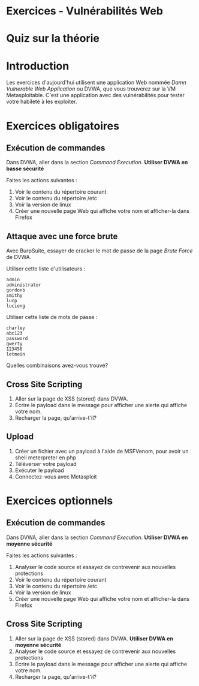 # Exercices - Vulnérabilités Web 


# Quiz sur la théorie   


# Introduction  

Les exercices d'aujourd'hui utilisent une application Web nommée _Damn Vulnerable Web Application_ ou DVWA, que vous trouverez sur la VM Metasploitable. C'est une application avec des vulnérabilités pour tester votre habileté à les exploiter.  


# Exercices obligatoires  

## Exécution de commandes  


Dans DVWA, aller dans la section _Command Execution_. **Utiliser DVWA en basse sécurité**  

Faites les actions suivantes :  

1. Voir le contenu du répertoire courant
2. Voir le contenu du répertoire /etc
3. Voir la version de linux  
4. Créer une nouvelle page Web qui affiche votre nom et afficher-la dans Firefox

## Attaque avec une force brute  

Avec BurpSuite, essayer de cracker le mot de passe de la page _Brute Force_ de DVWA.

Utiliser cette liste d'utilisateurs :
```
admin  
administrator  
gordonb  
smithy  
lucp  
lucieng  
```

Utiliser cette liste de mots de passe :

```  
charley  
abc123  
password   
qwerty  
123456  
letmein  
```

Quelles combinaisons avez-vous trouvé?

## Cross Site Scripting

1. Aller sur la page de XSS (stored) dans DVWA.  
2. Écrire le payload dans le message pour afficher une alerte qui affiche votre nom.  
3. Recharger la page, qu'arrive-t'il?

## Upload  

1. Créer un fichier avec un payload à l'aide de MSFVenom, pour avoir un shell meterpreter en php  
2. Téléverser votre payload
3. Exécuter le payload
4. Connectez-vous avec Metasploit

# Exercices optionnels  

## Exécution de commandes  

Dans DVWA, aller dans la section _Command Execution_. **Utiliser DVWA en moyenne sécurité**  

Faites les actions suivantes :  

1. Analyser le code source et essayez de contrevenir aux nouvelles protections
2. Voir le contenu du répertoire courant
3. Voir le contenu du répertoire /etc
4. Voir la version de linux  
5. Créer une nouvelle page Web qui affiche votre nom et afficher-la dans Firefox


## Cross Site Scripting

1. Aller sur la page de XSS (stored) dans DVWA.  **Utiliser DVWA en moyenne sécurité** 
2. Analyser le code source et essayez de contrevenir aux nouvelles protections
3. Écrire le payload dans le message pour afficher une alerte qui affiche votre nom.  
4. Recharger la page, qu'arrive-t'il?